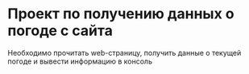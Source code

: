 # Проект по получению данных о погоде с сайта 

Необходимо прочитать web-страницу, получить данные о текущей погоде и вывести информацию в консоль
